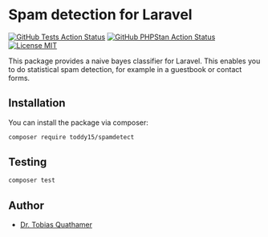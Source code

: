 # Spam detection for Laravel

[![GitHub Tests Action Status](https://img.shields.io/github/workflow/status/toddy15/spamdetect/run-tests?label=Tests)](https://github.com/toddy15/spamdetect/actions?query=workflow%3Arun-tests+branch%3Amain)
[![GitHub PHPStan Action Status](https://img.shields.io/github/workflow/status/toddy15/spamdetect/PHPStan?label=PHPStan%20Level%207)](https://github.com/toddy15/spamdetect/actions?query=workflow%3Aphpstan+branch%3Amain)
[![License MIT](https://img.shields.io/github/license/toddy15/spamdetect?color=brightgreen&label=License)](https://github.com/toddy15/spamdetect/LICENSE.md)

This package provides a naive bayes classifier for Laravel.
This enables you to do statistical spam detection,
for example in a guestbook or contact forms.

## Installation

You can install the package via composer:

```bash
composer require toddy15/spamdetect
```

## Testing

```bash
composer test
```

## Author

- [Dr. Tobias Quathamer](https://github.com/toddy15)
